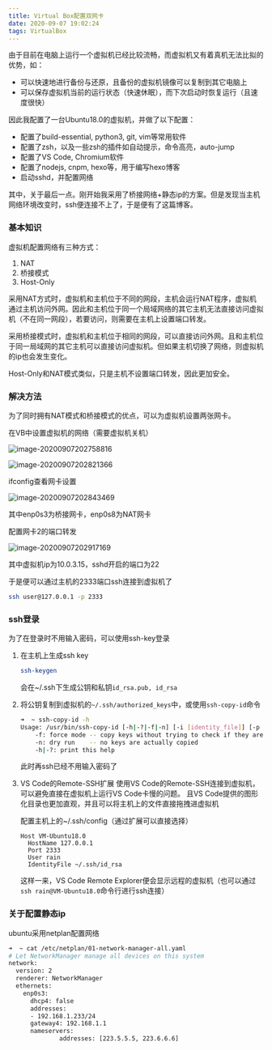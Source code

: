 ```yaml
---
title: Virtual Box配置双网卡
date: 2020-09-07 19:02:24
tags: VirtualBox
---
```


由于目前在电脑上运行一个虚拟机已经比较流畅，而虚拟机又有着真机无法比拟的优势，如：
- 可以快速地进行备份与还原，且备份的虚拟机镜像可以复制到其它电脑上
- 可以保存虚拟机当前的运行状态（快速休眠），而下次启动时恢复运行（且速度很快）

因此我配置了一台Ubuntu18.0的虚拟机，并做了以下配置：

- 配置了build-essential, python3, git, vim等常用软件
- 配置了zsh，以及一些zsh的插件如自动提示，命令高亮，auto-jump
- 配置了VS Code, Chromium软件
- 配置了nodejs, cnpm, hexo等，用于编写hexo博客
- 启动sshd，并配置网络

其中，关于最后一点。刚开始我采用了桥接网络+静态ip的方案。但是发现当主机网络环境改变时，ssh便连接不上了，于是便有了这篇博客。

<!--more-->

### 基本知识

虚拟机配置网络有三种方式：
1. NAT
2. 桥接模式
3. Host-Only

采用NAT方式时，虚拟机和主机位于不同的网段，主机会运行NAT程序，虚拟机通过主机访问外网。因此和主机位于同一个局域网络的其它主机无法直接访问虚拟机（不在同一网段），若要访问，则需要在主机上设置端口转发。

采用桥接模式时，虚拟机和主机位于相同的网段，可以直接访问外网。且和主机位于同一局域网的其它主机可以直接访问虚拟机。但如果主机切换了网络，则虚拟机的ip也会发生变化。

Host-Only和NAT模式类似，只是主机不设置端口转发，因此更加安全。

### 解决方法

为了同时拥有NAT模式和桥接模式的优点，可以为虚拟机设置两张网卡。

在VB中设置虚拟机的网络（需要虚拟机关机）

![image-20200907202758816](/images/2020-09-07-Virtual-Box配置双网卡/image-20200907202758816.png)

![image-20200907202821366](/images/2020-09-07-Virtual-Box配置双网卡/image-20200907202821366.png)

ifconfig查看网卡设置

![image-20200907202843469](/images/2020-09-07-Virtual-Box配置双网卡/image-20200907202843469.png)

其中enp0s3为桥接网卡，enp0s8为NAT网卡

配置网卡2的端口转发

![image-20200907202917169](/images/2020-09-07-Virtual-Box配置双网卡/image-20200907202917169.png)

其中虚拟机ip为10.0.3.15，sshd开启的端口为22

于是便可以通过主机的2333端口ssh连接到虚拟机了

```bash
ssh user@127.0.0.1 -p 2333
```

### ssh登录

为了在登录时不用输入密码，可以使用ssh-key登录

1. 在主机上生成ssh key

    ```bash
    ssh-keygen
    ```
    
    会在~/.ssh下生成公钥和私钥`id_rsa.pub, id_rsa`

2. 将公钥复制到虚拟机的`~/.ssh/authorized_keys`中，或使用`ssh-copy-id`命令

    ```bash
    ➜  ~ ssh-copy-id -h              
    Usage: /usr/bin/ssh-copy-id [-h|-?|-f|-n] [-i [identity_file]] [-p port] [[-o <ssh -o options>] ...] [user@]hostname
    	-f: force mode -- copy keys without trying to check if they are already installed
    	-n: dry run    -- no keys are actually copied
    	-h|-?: print this help
    ```

    此时再ssh已经不用输入密码了

3. VS Code的Remote-SSH扩展
    使用VS Code的Remote-SSH连接到虚拟机，可以避免直接在虚拟机上运行VS Code卡慢的问题。
    且VS Code提供的图形化目录也更加直观，并且可以将主机上的文件直接拖拽进虚拟机

    配置主机上的~/.ssh/config（通过扩展可以直接选择）

    ```
    Host VM-Ubuntu18.0
      HostName 127.0.0.1
      Port 2333
      User rain
      IdentityFile ~/.ssh/id_rsa
    ```

    这样一来，VS Code Remote Explorer便会显示远程的虚拟机（也可以通过`ssh rain@VM-Ubuntu18.0`命令行进行ssh连接）

### 关于配置静态ip

ubuntu采用netplan配置网络

```bash
➜  ~ cat /etc/netplan/01-network-manager-all.yaml                     
# Let NetworkManager manage all devices on this system
network:
  version: 2
  renderer: NetworkManager
  ethernets:
    enp0s3:
      dhcp4: false
      addresses:
      - 192.168.1.233/24
      gateway4: 192.168.1.1
      nameservers:
              addresses: [223.5.5.5, 223.6.6.6]
```

